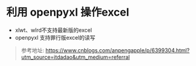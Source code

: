 # 利用 openpyxl 操作excel
* xlwt、wlrd不支持最新版的excel
* openpyxl 支持罪行版excel的读写


> 参考地址: https://www.cnblogs.com/anpengapple/p/6399304.html?utm_source=itdadao&utm_medium=referral
